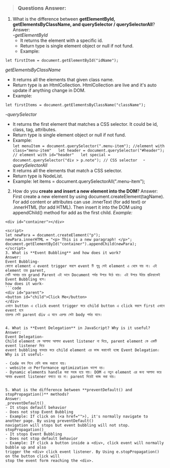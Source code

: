 > ### Questions Answer:

1. What is the difference between **getElementById, getElementsByClassName, and querySelector / querySelectorAll**?  
Answer:  
-*getElementById*
   - It returns the element with a specific id.
   - Return type is single element object or null if not fund.
   - Example:  
```
let firstItem = document.getElementById("idName");  
```
_getElementsByClassName_
- It returns all the elements that given class name.
- Return type is an HtmlCollection. HtmlCollection are live and it's auto update if anything change in DOM.
- Example:  
``` 
let firstItems = document.getElementsByClassName("className");  
```  

 -_querySelector_
  - It returns the first element that matches a CSS selector. It could be id, class, tag, attributes.
  - Return type is single element object or null if not fund.
  - Example:  
`
let menuItem = document.querySelector(".menu-item"); //element with class="menu-item"  
let header = document.querySelector("#header"); // element with id="header"  
let special = document.querySelector("div > p.note"); // CSS selector  
`
-_querySelectorAll_
 - It returns all the elements that match a CSS selector.
 - Return type is NodeList.
 - Example: let items = document.querySelectorAll(".menu-item");  


2. How do you **create and insert a new element into the DOM**?
Answer: First create a new element by using document.createElement(tagName). For add content or attributes
can use .innerText (for add text) or .innerHTML (for add HTML). Then insert it into the DOM using appendChild()
method for add as the first child.
_Example:_  
```code  
<div id="container"></div>  

<script>  
let newPara = document.createElement("p");  
newPara.innerHTML = "<p> This is a new paragraph! </p>";  
document.getElementById("container").appendChild(newPara);  
</script>  
3. What is **Event Bubbling** and how does it work?  
Answer:  
Event Bubbling-  
কোনো element এ event trigger করলে event টি শুধু সেই element এ থেমে যায় না। এই element তার parent,  
সেটি আবার তার grand Parent এই ভাবে Document পর্যন্ত উপরে উঠে যায়। এই উপরে উঠার প্রক্রিয়াকেই Event Bubbling বলে।  
how does it work-  
```code  
<div id="parent">  
<button id="child">Click Me</button>  
</div>  
এখানে button এ click event trigger করে child button এ click করলে first এখানে event হবে   
তারপর সেটা parent div এ যাবে এরপর সেটা body পর্যন্ত যাবে।  

  
4. What is **Event Delegation** in JavaScript? Why is it useful?  
Answer:  
Event Delegation-  
Child element কে আলাদা আলাদা event listener না দিয়ে, parent element কে একটি event listener দিয়ে  
event bubbling ব্যবহার করে child element এর কাজ করানোই হচ্ছে Event Delegation।  
Why is it useful-  
  
- Code কম লিখে বেশি কাজ করানো যায়।  
- website এর Performance optimization ভালো হয়।  
- Dynamic elements handle করা সহজ হয়ে যায়। DOM এ নতুন element এর জন্য আলাদা করে  
আবার event listener বসাতে হয় না। parent দিয়েই কাজ করা যায়।  

  
5. What is the difference between **preventDefault() and stopPropagation()** methods?  
Answer:  
_preventDefault()_  
- It stops default behavior  
- Does not stop Event Bubbling  
- Example: If click on (<a href="">), it's normally navigate to another page. By using preventDefault()  
navigation will stops but event bubbling will not stop.  
stopPropagation()_  
- It stops Event Bubbling  
- Does not stop default behavior  
- Example: If click a button inside a <div>, click event will normally bubble up and also  
trigger the <div> click event listener. By Using e.stopPropagation() on the button click will  
stop the event form reaching the <div>.

